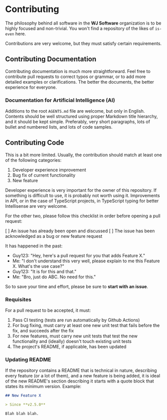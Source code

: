 # Contributing

The philosophy behind all software in the **WJ Software** organization is to be highly focused and non-trivial.  You won't find a repository of the likes of `is-even` here.

Contributions are very welcome, but they must satisfy certain requirements.

## Contributing Documentation

Contributing documentation is much more straightforward.  Feel free to contribute pull requests to correct typos or grammar, or to add more detailed examples or clarifications.  The better the documents, the better experience for everyone.

### Documentation for Artificial Intelligence (AI)

Additions to the root `AGENTS.md` file are welcome, but only in English.  Contents should be well structured using proper Markdown title hierarchy, and it should be kept simple.  Preferably, very short paragraphs, lots of bullet and numbered lists, and lots of code samples.

## Contributing Code

This is a bit more limited.  Usually, the contribution should match at least one of the following categories:

1. Developer experience improvement
2. Bug fix of current functionality
3. New feature

Developer experience is very important for the owner of this repository.  If something is difficult to use, it is probably not worth using it.  Improvements in API, or in the case of TypeScript projects, in TypeScript typing for better Intellisense are very welcome.

For the other two, please follow this checklist in order before opening a pull request:

[ ] An issue has already been open and discussed
[ ] The issue has been acknowledged as a bug or new feature request

It has happened in the past:

- Guy123: "Hey, here's a pull request for you that adds Feature X."
- Me: "I don't understand this very well, please explain to me this Feature X.  What's the use case?"
- Guy123:  "It is for this and that."
- Me: "Bro, just do ABC.  No need for this."

So to save your time and effort, please be sure to **start with an issue**.

### Requisites

For a pull request to be accepted, it must:

1. Pass CI testing (tests are run automatically by Github Actions)
2. For bug fixing, must carry at least one new unit test that fails before the fix, and succeeds after the fix
3. For new features, must carry new unit tests that test the new functionality and (ideally) doesn't touch existing unit tests
4. The project's README, if applicable, has been updated

### Updating README

If the repository contains a README that is technical in nature, describing every feature (or a lot of them), and a new feature is being added, it is ideal of the new README's section describing it starts with a quote block that states its minimum version.  Example:

```markdown
## New Feature X

> Since **v2.5.0**

Blah blah blah.
```
